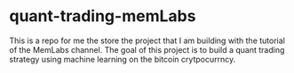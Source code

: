 # quant-trading-memLabs
This is a repo for me the store the project that I am building with the tutorial of the MemLabs channel. The goal of this project is to build a quant trading strategy using machine learning on the bitcoin crytpocurrncy.

